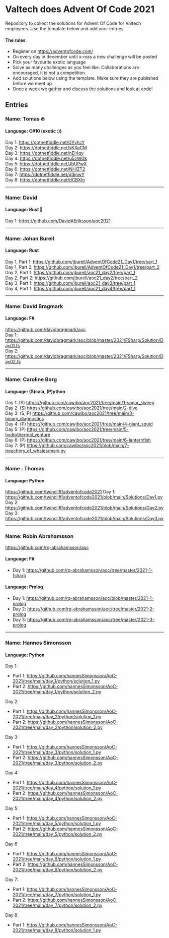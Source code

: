 # Valtech does Advent Of Code 2021
Repository to collect the solutions for Advent Of Code for Valtech employees. Use the template below and add your entries.

#### The rules
* Register on https://adventofcode.com/
* On every day in december until x-mas a new challenge will be posted
* Pick your favourite exotic language
* Solve as many challenges as you feel like. Collaborations are encouraged, it is not a competition.
* Add solutions below using the template. Make sure they are published before we meet up.
* Once a week we gather and discuss the solutions and look at code!

## Entries
### Name: Tomas 🔥
#### Language: C#10 (exotic :))
Day 1: https://dotnetfiddle.net/OYyhcY  
Day 2: https://dotnetfiddle.net/sKXaGM  
Day 3: https://dotnetfiddle.net/nEi4qy  
Day 4: https://dotnetfiddle.net/u5zWGk  
Day 5: https://dotnetfiddle.net/JbUPwX  
Day 6: https://dotnetfiddle.net/NHlZT2  
Day 7: https://dotnetfiddle.net/d3jnwY  
Day 8: https://dotnetfiddle.net/dCBXlg

---
### Name: David
#### Language: Rust 😬
Day 1: https://github.com/DavidAEriksson/aoc2021

---
### Name: Johan Burell
#### Language: Rust  
Day 1, Part 1: https://github.com/jburell/AdventOfCode21_Day1/tree/part_1  
Day 1, Part 2: https://github.com/jburell/AdventOfCode21_Day1/tree/part_2  
Day 2, Part 1: https://github.com/jburell/aoc21_day2/tree/part_1  
Day 2, Part 2: https://github.com/jburell/aoc21_day2/tree/part_2  
Day 3, Part 1: https://github.com/jburell/aoc21_day3/tree/part_1  
Day 4, Part 1: https://github.com/jburell/aoc21_day4/tree/part_1

---
### Name: David Bragmark
#### Language: F#
https://github.com/davidbragmark/aoc  
Day 1: https://github.com/davidbragmark/aoc/blob/master/2021/FSharp/Solution/Day01.fs  
Day 2: https://github.com/davidbragmark/aoc/blob/master/2021/FSharp/Solution/Day02.fs  

---
### Name: Caroline Borg
#### Language: (S)cala, (P)ython
Day 1: (S) https://github.com/cawibo/aoc2021/tree/main/1-sonar_sweep  
Day 2: (S) https://github.com/cawibo/aoc2021/tree/main/2-dive  
Day 3: (S, P) https://github.com/cawibo/aoc2021/tree/main/3-binary_diagnostics  
Day 4: (P) https://github.com/cawibo/aoc2021/tree/main/4-giant_squid  
Day 5: (P) https://github.com/cawibo/aoc2021/tree/main/5-hydrothermal_venture  
Day 6: (P) https://github.com/cawibo/aoc2021/tree/main/6-lanternfish  
Day 7: (P) https://github.com/cawibo/aoc2021/blob/main/7-treachery_of_whales/main.py  

---
### Name : Thomas
#### Language: Python
https://github.com/twincliff/adventofcode2021
Day 1: https://github.com/twincliff/adventofcode2021/blob/main/Solutions/Day1.py
Day 2: https://github.com/twincliff/adventofcode2021/blob/main/Solutions/Day2.py
Day 3: https://github.com/twincliff/adventofcode2021/blob/main/Solutions/Day3.py

---
### Name: Robin Abrahamsson
https://github.com/rq-abrahamsson/aoc
#### Language: F#
* Day 1: https://github.com/rq-abrahamsson/aoc/tree/master/2021-1-fsharp
#### Language: Prolog
* Day 1: https://github.com/rq-abrahamsson/aoc/blob/master/2021-1-prolog
* Day 2: https://github.com/rq-abrahamsson/aoc/tree/master/2021-2-prolog
* Day 3: https://github.com/rq-abrahamsson/aoc/tree/master/2021-3-prolog

---
### Name: Hannes Simonsson
#### Language: Python
Day 1:
- Part 1: https://github.com/hannesSimonsson/AoC-2021/tree/main/day_1/python/solution_1.py
- Part 2: https://github.com/hannesSimonsson/AoC-2021/tree/main/day_1/python/solution_2.py

Day 2:
- Part 1: https://github.com/hannesSimonsson/AoC-2021/tree/main/day_2/python/solution_1.py
- Part 2: https://github.com/hannesSimonsson/AoC-2021/tree/main/day_2/python/solution_2.py

Day 3:
- Part 1: https://github.com/hannesSimonsson/AoC-2021/tree/main/day_3/python/solution_1.py
- Part 2: https://github.com/hannesSimonsson/AoC-2021/tree/main/day_3/python/solution_2.py

Day 4:
- Part 1: https://github.com/hannesSimonsson/AoC-2021/tree/main/day_4/python/solution_1.py
- Part 2: https://github.com/hannesSimonsson/AoC-2021/tree/main/day_4/python/solution_2.py

Day 5:
- Part 1: https://github.com/hannesSimonsson/AoC-2021/tree/main/day_5/python/solution_1.py
- Part 2: https://github.com/hannesSimonsson/AoC-2021/tree/main/day_5/python/solution_2.py

Day 6:
- Part 1: https://github.com/hannesSimonsson/AoC-2021/tree/main/day_6/python/solution_1.py
- Part 2: https://github.com/hannesSimonsson/AoC-2021/tree/main/day_6/python/solution_2.py

Day 7:
- Part 1: https://github.com/hannesSimonsson/AoC-2021/tree/main/day_7/python/solution_1.py
- Part 2: https://github.com/hannesSimonsson/AoC-2021/tree/main/day_7/python/solution_2.py

Day 8:
- Part 1: https://github.com/hannesSimonsson/AoC-2021/tree/main/day_8/python/solution_1.py
